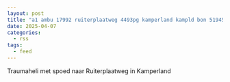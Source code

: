 ```yaml
---
layout: post
title: "a1 ambu 17992 ruiterplaatweg 4493pg kamperland kampld bon 51945"
date: 2025-04-07
categories: 
  - rss
tags: 
  - feed
---
```


Traumaheli met spoed naar Ruiterplaatweg in Kamperland

